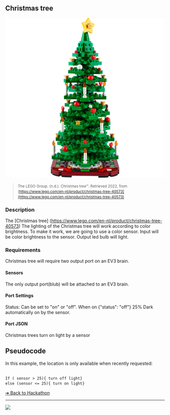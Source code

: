## Christmas tree

![Christmas tree](images/christmas-tree.png)

> <small>The LEGO Group. (n.d.). Christmas tree™. Retrieved 2022, from
[https://www.lego.com/en-nl/product/christmas-tree-40573](https://www.lego.com/en-nl/product/christmas-tree-40573)</small>

### Description

The [Christmas tree] (https://www.lego.com/en-nl/product/christmas-tree-40573)
The lighting of the Christmas tree will work according to color brightness. To make it work, we are going to use a color sensor.
Input will be color brightness to the sensor.
Output led bulb will light.


### Requirements

Christmas tree will require two output port on an EV3 brain.

#### Sensors

The only output port(blub) will be attached to an EV3 brain.

#### Port Settings

Status: Can be set to "on" or "off". When on {"status": "off"} 25% Dark automatically on by the sensor.

#### Port JSON

Christmas trees turn on light by a sensor

## Pseudocode

In this example, the location is only available when recently requested:

```pseudocode

If ( sensor > 25){ turn off light}
else (sensor <= 25){ turn on light}
```



[&#10132; Back to Hackathon](https://github.com/BrickMMO/hackathon-set/blob/main/index.markdown)

---

<a href="https://brickmmo.com">
<img src="https://brickmmo.com/images/brickmmo-logo-horizontal.jpg" width="100">
</a>
